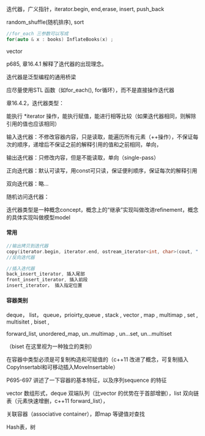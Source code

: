 迭代器，广义指针，iterator.begin, end,erase, insert, push_back



 random_shuffle(随机排序), sort

```c++
//for_each 三参数可以写成
for(auto & x : books) InflateBooks(x) ;
```

vector



p685, 章16.4.1 解释了迭代器的出现理念。

迭代器是泛型编程的通用桥梁

应尽量使用STL 函数（如for_each(), for循环），而不是直接操作迭代器



章16.4.2，迭代器类型：

能执行 *iterator 操作，能执行赋值，能进行相等比较（如果迭代器相同，则解除引用的值也应该相同）

输入迭代器：不修改容器内容，只是读取，能遍历所有元素（++操作），不保证每次的顺序，递增后不保证之前的解释引用的值和之前相同，单向，

输出迭代器：只修改内容，但是不能读取，单向（single-pass）

正向迭代器：默认可读写，用const可只读，保证便利顺序，保证每次的解释引用

双向迭代器：略...

随机访问迭代器：



迭代器类型是一种概念concept，概念上的“继承”实现叫做改进refinement，概念的具体实现叫做模型model

#### 常用

```c++
//输出拷贝到迭代器
copy(iterator.begin, iterator.end, ostream_iterator<int, char>(cout, " "));
//反向迭代器

//插入迭代器
back_insert_iterator, 插入尾部
front_insert_iterator, 插入前段
insert_iterator， 插入指定位置
```



#### 容器类别

deque， list， queue，prioirty_queue , stack , vector , map , multimap , set , multisitet , biset ,   

forward_list, unordered_map, un..multimap , un...set, un...multiset

（biset 在这里视为一种独立的类别）

在容器中类型必须是可复制构造和可赋值的（c++11 改进了概念，可复制插入CopyInsertabl和可移动插入MoveInsertable）

P695-697 讲述了一下容器的基本特征，以及序列sequence 的特征



vector 数组形式，deque 双端队列（比vector 的优势在于首部增删），list 双向链表（元素快速增删，c++11 forward_list），



关联容器（associative container），即map 等键值对查找

 Hash表，树



